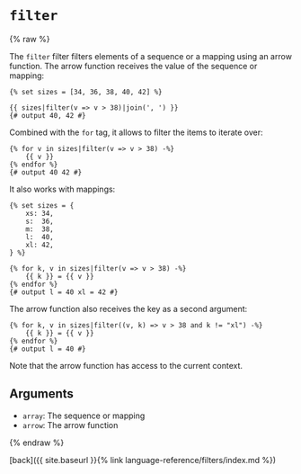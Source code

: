 `filter`
=======

{% raw %}

The `filter` filter filters elements of a sequence or a mapping using an arrow function. The arrow function receives the value of the sequence or mapping:

```twig
{% set sizes = [34, 36, 38, 40, 42] %}

{{ sizes|filter(v => v > 38)|join(', ') }}
{# output 40, 42 #}
```

Combined with the `for` tag, it allows to filter the items to iterate over:

```twig
{% for v in sizes|filter(v => v > 38) -%}
    {{ v }}
{% endfor %}
{# output 40 42 #}
```

It also works with mappings:

```twig
{% set sizes = {
    xs: 34,
    s:  36,
    m:  38,
    l:  40,
    xl: 42,
} %}

{% for k, v in sizes|filter(v => v > 38) -%}
    {{ k }} = {{ v }}
{% endfor %}
{# output l = 40 xl = 42 #}
```

The arrow function also receives the key as a second argument:

```twig
{% for k, v in sizes|filter((v, k) => v > 38 and k != "xl") -%}
    {{ k }} = {{ v }}
{% endfor %}
{# output l = 40 #}
```

Note that the arrow function has access to the current context.

Arguments
---------

* `array`: The sequence or mapping
* `arrow`: The arrow function

{% endraw %}

[back]({{ site.baseurl }}{% link language-reference/filters/index.md %})